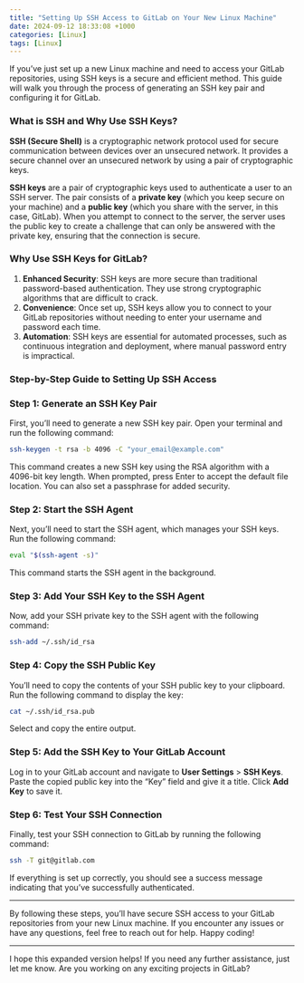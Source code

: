 ```yaml
---
title: "Setting Up SSH Access to GitLab on Your New Linux Machine"
date: 2024-09-12 18:33:08 +1000
categories: [Linux]
tags: [Linux]
---
```

If you’ve just set up a new Linux machine and need to access your GitLab repositories, using SSH keys is a secure and efficient method. This guide will walk you through the process of generating an SSH key pair and configuring it for GitLab.

### What is SSH and Why Use SSH Keys?

**SSH (Secure Shell)** is a cryptographic network protocol used for secure communication between devices over an unsecured network. It provides a secure channel over an unsecured network by using a pair of cryptographic keys.

**SSH keys** are a pair of cryptographic keys used to authenticate a user to an SSH server. The pair consists of a **private key** (which you keep secure on your machine) and a **public key** (which you share with the server, in this case, GitLab). When you attempt to connect to the server, the server uses the public key to create a challenge that can only be answered with the private key, ensuring that the connection is secure.

### Why Use SSH Keys for GitLab?

1. **Enhanced Security**: SSH keys are more secure than traditional password-based authentication. They use strong cryptographic algorithms that are difficult to crack.
2. **Convenience**: Once set up, SSH keys allow you to connect to your GitLab repositories without needing to enter your username and password each time.
3. **Automation**: SSH keys are essential for automated processes, such as continuous integration and deployment, where manual password entry is impractical.

### Step-by-Step Guide to Setting Up SSH Access

### Step 1: Generate an SSH Key Pair

First, you’ll need to generate a new SSH key pair. Open your terminal and run the following command:

```bash
ssh-keygen -t rsa -b 4096 -C "your_email@example.com"

```

This command creates a new SSH key using the RSA algorithm with a 4096-bit key length. When prompted, press Enter to accept the default file location. You can also set a passphrase for added security.

### Step 2: Start the SSH Agent

Next, you’ll need to start the SSH agent, which manages your SSH keys. Run the following command:

```bash
eval "$(ssh-agent -s)"

```

This command starts the SSH agent in the background.

### Step 3: Add Your SSH Key to the SSH Agent

Now, add your SSH private key to the SSH agent with the following command:

```bash
ssh-add ~/.ssh/id_rsa

```

### Step 4: Copy the SSH Public Key

You’ll need to copy the contents of your SSH public key to your clipboard. Run the following command to display the key:

```bash
cat ~/.ssh/id_rsa.pub

```

Select and copy the entire output.

### Step 5: Add the SSH Key to Your GitLab Account

Log in to your GitLab account and navigate to **User Settings** > **SSH Keys**. Paste the copied public key into the “Key” field and give it a title. Click **Add Key** to save it.

### Step 6: Test Your SSH Connection

Finally, test your SSH connection to GitLab by running the following command:

```bash
ssh -T git@gitlab.com

```

If everything is set up correctly, you should see a success message indicating that you’ve successfully authenticated.

---

By following these steps, you’ll have secure SSH access to your GitLab repositories from your new Linux machine. If you encounter any issues or have any questions, feel free to reach out for help. Happy coding!

---

I hope this expanded version helps! If you need any further assistance, just let me know. Are you working on any exciting projects in GitLab?